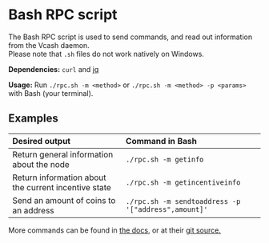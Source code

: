 # Bash RPC script
The Bash RPC script is used to send commands, and read out information from the Vcash daemon.  
Please note that `.sh` files do not work natively on Windows.

**Dependencies:** `curl` and [jq](https://stedolan.github.io/jq/)

**Usage:** Run `./rpc.sh -m <method>` or `./rpc.sh -m <method> -p <params>` with Bash (your terminal).

## Examples
|Desired output                                      |Command in Bash
|:---------------------------------------------------|:---
|Return general information about the node           |`./rpc.sh -m getinfo`
|Return information about the current incentive state|`./rpc.sh -m getincentiveinfo`
|Send an amount of coins to an address               |`./rpc.sh -m sendtoaddress -p '["address",amount]'`

More commands can be found in [the docs](https://docs.vcash.info/), or at their [git source.](https://github.com/openvcash/docs.vcash.info)
